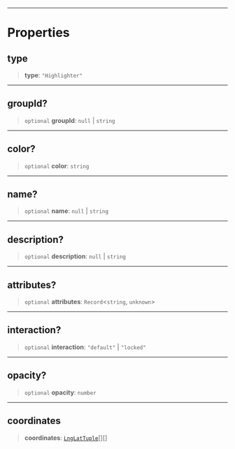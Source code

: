 ***

# Properties

## type

> **type**: `"Highlighter"`

***

## groupId?

> `optional` **groupId**: `null` | `string`

***

## color?

> `optional` **color**: `string`

***

## name?

> `optional` **name**: `null` | `string`

***

## description?

> `optional` **description**: `null` | `string`

***

## attributes?

> `optional` **attributes**: `Record`\<`string`, `unknown`>

***

## interaction?

> `optional` **interaction**: `"default"` | `"locked"`

***

## opacity?

> `optional` **opacity**: `number`

***

## coordinates

> **coordinates**: [`LngLatTuple`](../Shared/LngLatTuple.md)\[]\[]
